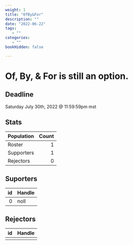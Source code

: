 ```yaml
---
weight: 1
title: "OfBy&For"
description: ""
date: "2022-06-22"
tags:
   - ""
categories:
   - ""
bookHidden: false

---
```

# Of, By, & For is still an option.

## Deadline
Saturday July 30th, 2022 @ 11:59:59pm mst

## Stats
| Population | Count |
| :- | -: |
| Roster | 1 |            
| Supporters | 1 |      
| Rejectors |  0 |         

## Suporters
| id | Handle |
| -: | :- |
| 0 | noll |

## Rejectors
| id | Handle |
| -: | :- |
|  |  |
